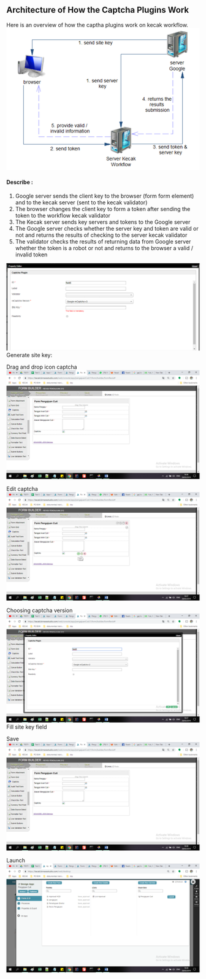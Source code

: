 ## Architecture of How the Captcha Plugins Work

Here is an overview of how the captha plugins work on kecak workflow.
<img src="https://raw.githubusercontent.com/kinnara-digital-studio/kecak-workflow/master/docs/assets/captcha1.png" alt="Captcha" />

#### Describe :
1. Google server sends the client key to the browser (form form element) and to the kecak server (sent to the kecak validator)
2. The browser changes the client key to form a token after sending the token to the workflow kecak validator
3. The Kecak server sends key servers and tokens to the Google server
4. The Google server checks whether the server key and token are valid or not and returns the results of checking to the server kecak validator
5. The validator checks the results of returning data from Google server whether the token is a robot or not and returns to the browser a valid / invalid token

<img src="https://raw.githubusercontent.com/kinnara-digital-studio/kecak-workflow/master/docs/assets/captcha2.png" alt="Captcha" />
Generate site key:

Drag and drop icon captcha
<img src="https://raw.githubusercontent.com/kinnara-digital-studio/kecak-workflow/master/docs/assets/captcha3.png" alt="Captcha" />

Edit captcha
<img src="https://raw.githubusercontent.com/kinnara-digital-studio/kecak-workflow/master/docs/assets/captcha4.png" alt="Captcha" />

Choosing captcha version
<img src="https://raw.githubusercontent.com/kinnara-digital-studio/kecak-workflow/master/docs/assets/captcha5.png" alt="Captcha" />
Fill site key field

Save
<img src="https://raw.githubusercontent.com/kinnara-digital-studio/kecak-workflow/master/docs/assets/captcha6.png" alt="Captcha" />

Launch
<img src="https://raw.githubusercontent.com/kinnara-digital-studio/kecak-workflow/master/docs/assets/captcha7.png" alt="Captcha" />
